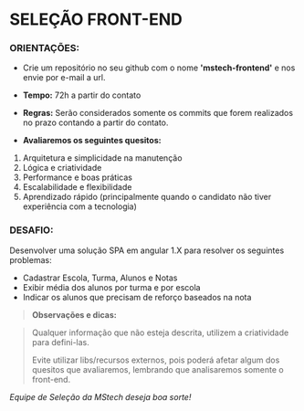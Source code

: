 # SELEÇÃO FRONT-END

### ORIENTAÇÕES:

- Crie um repositório no seu github com o nome **'mstech-frontend'** e nos envie por e-mail a url.

- **Tempo:** 72h a partir do contato

- **Regras:** Serão considerados somente os commits que forem realizados no prazo contando a partir do contato.


- **Avaliaremos os seguintes quesitos:**

 1. Arquitetura e simplicidade na manutenção
 2. Lógica e criatividade
 3. Performance e boas práticas
 4. Escalabilidade e flexibilidade
 5. Aprendizado rápido (principalmente quando o candidato não tiver experiência com a tecnologia)

### DESAFIO:

Desenvolver uma solução SPA em angular 1.X para resolver os seguintes problemas:

- Cadastrar Escola, Turma, Alunos e Notas
- Exibir média dos alunos por turma e por escola
- Indicar os alunos que precisam de reforço baseados na nota

> **Observações e dicas:** 

> Qualquer informação que não esteja descrita, utilizem a
> criatividade para defini-las. 
>
> Evite utilizar libs/recursos externos, pois poderá afetar algum dos quesitos que avaliaremos, lembrando que analisaremos somente o
> front-end.


*Equipe de Seleção da MStech deseja boa sorte!*
